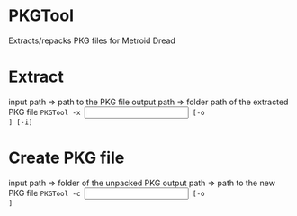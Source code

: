 # PKGTool
Extracts/repacks PKG files for Metroid Dread

# Extract
input path => path to the PKG file
output path => folder path of the extracted PKG file
<code>PKGTool -x <input path> [-o <output path>] [-i]</code>

# Create PKG file
input path => folder of the unpacked PKG
output path => path to the new PKG file
<code>PKGTool -c <input path> [-o <output path>]</code>
